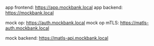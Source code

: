 
app frontend: https://app.mockbank.local
app backend: https://mockbank.local

mock op: https://auth.mockbank.local
mock op mTLS: https://matls-auth.mockbank.local

mock backend: https://matls-api.mockbank.local
